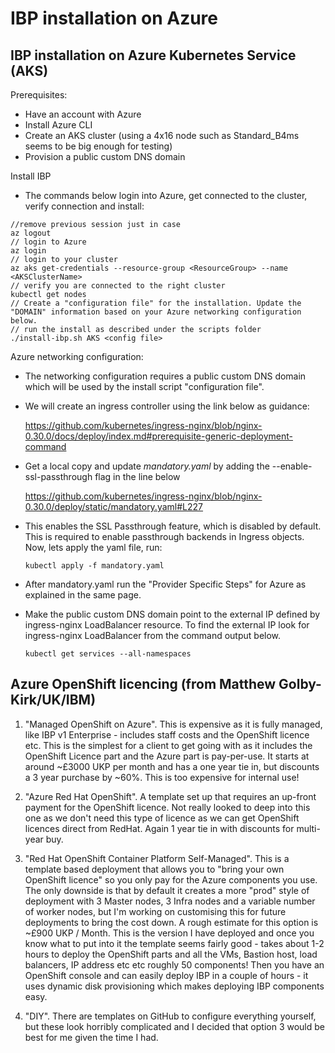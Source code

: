 # IBP installation on Azure

## IBP installation on Azure Kubernetes Service (AKS)

Prerequisites:
* Have an account with Azure
* Install Azure CLI
* Create an AKS cluster (using a 4x16 node such as Standard_B4ms seems to be big enough for testing)
* Provision a public custom DNS domain

Install IBP
   * The commands below login into Azure, get connected to the cluster, verify connection and install:

    //remove previous session just in case
    az logout
    // login to Azure
    az login
    // login to your cluster
    az aks get-credentials --resource-group <ResourceGroup> --name <AKSClusterName>
    // verify you are connected to the right cluster
    kubectl get nodes
    // Create a "configuration file" for the installation. Update the "DOMAIN" information based on your Azure networking configuration below.
    // run the install as described under the scripts folder
    ./install-ibp.sh AKS <config file>  

Azure networking configuration:

* The networking configuration requires a public custom DNS domain which will be used by the install script "configuration file".

* We will create an ingress controller using the link below as guidance:

  https://github.com/kubernetes/ingress-nginx/blob/nginx-0.30.0/docs/deploy/index.md#prerequisite-generic-deployment-command
    
* Get a local copy and update *mandatory.yaml* by adding the --enable-ssl-passthrough flag in the line below

  https://github.com/kubernetes/ingress-nginx/blob/nginx-0.30.0/deploy/static/mandatory.yaml#L227

* This enables the SSL Passthrough feature, which is disabled by default. This is required to enable passthrough backends in Ingress objects. Now, lets apply the yaml file,  run:

      kubectl apply -f mandatory.yaml

* After mandatory.yaml run the "Provider Specific Steps" for Azure as explained in the same page. 

* Make the public custom DNS domain point to the external IP defined by ingress-nginx LoadBalancer resource. To find the external IP look for ingress-nginx LoadBalancer from the command output below.

      kubectl get services --all-namespaces

## Azure OpenShift licencing (from Matthew Golby-Kirk/UK/IBM)

1. "Managed OpenShift on Azure".
This is expensive as it is fully managed, like IBP v1 Enterprise - includes staff costs and the OpenShift licence etc. This is the simplest for a client to get going with as it includes the OpenShift Licence part and the Azure part is pay-per-use. It starts at around ~£3000 UKP per month and has a one year tie in, but discounts a 3 year purchase by ~60%. This is too expensive for internal use!

1. "Azure Red Hat OpenShift". 
A template set up that requires an up-front payment for the OpenShift licence. Not really looked to deep into this one as we don't need this type of licence as we can get OpenShift licences direct from RedHat. Again 1 year tie in with discounts for multi-year buy.

1. "Red Hat OpenShift Container Platform Self-Managed". 
This is a template based deployment that allows you to "bring your own OpenShift licence" so you only pay for the Azure components you use. The only downside is that by default it creates a more "prod" style of deployment with 3 Master nodes, 3 Infra nodes and a variable number of worker nodes, but I'm working on customising this for future deployments to bring the cost down. A rough estimate for this option is ~£900 UKP / Month. This is the version I have deployed and once you know what to put into it the template seems fairly good - takes about 1-2 hours to deploy the OpenShift parts and all the VMs, Bastion host, load balancers, IP address etc etc roughly 50 components! Then you have an OpenShift console and can easily deploy IBP in a couple of hours - it uses dynamic disk provisioning which makes deploying IBP components easy.

1. "DIY". 
There are templates on GitHub to configure everything yourself, but these look horribly complicated and I decided that option 3 would be best for me given the time I had.

